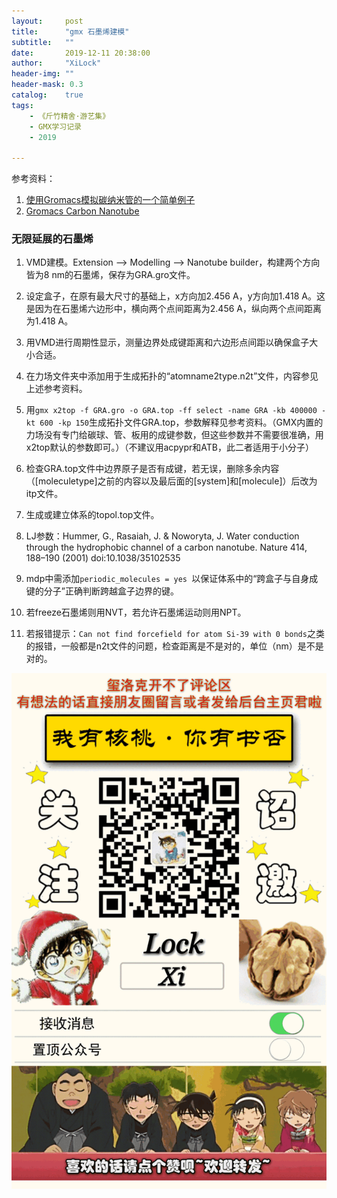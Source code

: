 ```yaml
---
layout:     post
title:      "gmx 石墨烯建模"
subtitle:   ""
date:       2019-12-11 20:38:00
author:     "XiLock"
header-img: ""
header-mask: 0.3
catalog:    true
tags:
    - 《斤竹精舍·游艺集》
    - GMX学习记录
    - 2019

---
```


参考资料：  
1. [使用Gromacs模拟碳纳米管的一个简单例子](http://sobereva.com/268)
1. [Gromacs Carbon Nanotube](http://www.gromacs.org/Documentation/How-tos/Carbon_Nanotube)

### 无限延展的石墨烯

1. VMD建模。Extension --> Modelling --> Nanotube builder，构建两个方向皆为8 nm的石墨烯，保存为GRA.gro文件。
1. 设定盒子，在原有最大尺寸的基础上，x方向加2.456 A，y方向加1.418 A。这是因为在石墨烯六边形中，横向两个点间距离为2.456 A，纵向两个点间距离为1.418 A。
1. 用VMD进行周期性显示，测量边界处成键距离和六边形点间距以确保盒子大小合适。
1. 在力场文件夹中添加用于生成拓扑的“atomname2type.n2t”文件，内容参见上述参考资料。
1. 用`gmx x2top -f GRA.gro -o GRA.top -ff select -name GRA -kb 400000 -kt 600 -kp 150`生成拓扑文件GRA.top，参数解释见参考资料。（GMX内置的力场没有专门给碳球、管、板用的成键参数，但这些参数并不需要很准确，用x2top默认的参数即可。）（不建议用acpypr和ATB，此二者适用于小分子）
1. 检查GRA.top文件中边界原子是否有成键，若无误，删除多余内容（[moleculetype]之前的内容以及最后面的[system]和[molecule]）后改为itp文件。
1. 生成或建立体系的topol.top文件。
1. LJ参数：Hummer, G., Rasaiah, J. & Noworyta, J. Water conduction through the hydrophobic channel of a carbon nanotube. Nature 414, 188–190 (2001) doi:10.1038/35102535
1. mdp中需添加`periodic_molecules = yes `以保证体系中的“跨盒子与自身成键的分子”正确判断跨越盒子边界的键。
1. 若freeze石墨烯则用NVT，若允许石墨烯运动则用NPT。


1. 若报错提示：`Can not find forcefield for atom Si-39 with 0 bonds`之类的报错，一般都是n2t文件的问题，检查距离是不是对的，单位（nm）是不是对的。

![](/img/wc-tail.GIF)
